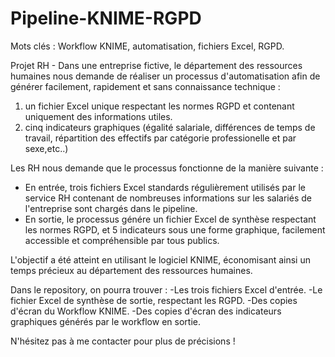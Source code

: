 # Pipeline-KNIME-RGPD

Mots clés : Workflow KNIME, automatisation, fichiers Excel, RGPD.

Projet RH - Dans une entreprise fictive, le département des ressources humaines nous demande de réaliser un processus d'automatisation afin de générer facilement, rapidement et sans connaissance technique :
  1) un fichier Excel unique respectant les normes RGPD et contenant uniquement des informations utiles.
  2) cinq indicateurs graphiques (égalité salariale, différences de temps de travail, répartition des effectifs par catégorie professionelle et par sexe,etc..) 

Les RH nous demande que le processus fonctionne de la manière suivante :

- En entrée, trois fichiers Excel standards régulièrement utilisés par le service RH contenant de nombreuses informations sur les salariés de l'entreprise sont chargés dans le pipeline.
- En sortie, le processus génére un fichier Excel de synthèse respectant les normes RGPD, et 5 indicateurs sous une forme graphique, facilement accessible et compréhensible par tous publics.

L'objectif a été atteint en utilisant le logiciel KNIME, économisant ainsi un temps précieux au département des ressources humaines.

Dans le repository, on pourra trouver :
-Les trois fichiers Excel d'entrée.
-Le fichier Excel de synthèse de sortie, respectant les RGPD.
-Des copies d'écran du Workflow KNIME.
-Des copies d'écran des indicateurs graphiques générés par le workflow en sortie.


N'hésitez pas à me contacter pour plus de précisions !
